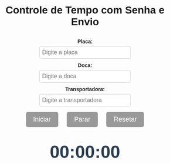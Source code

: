 <!DOCTYPE html>
<html lang="pt-br">
<head>
  <meta charset="UTF-8" />
  <title>Contador com Senha e Envio</title>
  <style>
    body {
      font-family: Arial, sans-serif;
      text-align: center;
      margin-top: 30px;
      transition: background-color 0.5s ease;
    }
    #contador {
      font-size: 48px;
      font-weight: bold;
      color: #2c3e50;
      margin-bottom: 20px;
      font-variant-numeric: tabular-nums;
    }
    label {
      display: inline-block;
      margin-top: 10px;
      margin-bottom: 5px;
      font-weight: bold;
    }
    input[type="text"] {
      font-size: 16px;
      padding: 7px;
      width: 250px;
      border: 1px solid #ccc;
      border-radius: 5px;
    }
    button {
      font-size: 18px;
      padding: 10px 20px;
      margin: 15px 10px 10px 10px;
      cursor: pointer;
      border: none;
      border-radius: 5px;
      background-color: #3498db;
      color: white;
      transition: background-color 0.3s;
    }
    button:disabled {
      background-color: #999;
      cursor: not-allowed;
    }
    button:hover:not(:disabled) {
      background-color: #2980b9;
    }
    #dadosInseridos {
      margin-top: 30px;
      font-size: 18px;
      color: #34495e;
      line-height: 1.5;
      max-width: 400px;
      margin-left: auto;
      margin-right: auto;
      text-align: left;
      white-space: pre-wrap;
    }
  </style>
</head>
<body>

  <h1>Controle de Tempo com Senha e Envio</h1>

  <div>
    <label for="placa">Placa:</label><br/>
    <input type="text" id="placa" placeholder="Digite a placa" />
  </div>
  <div>
    <label for="doca">Doca:</label><br/>
    <input type="text" id="doca" placeholder="Digite a doca" />
  </div>
  <div>
    <label for="transportadora">Transportadora:</label><br/>
    <input type="text" id="transportadora" placeholder="Digite a transportadora" />
  </div>

  <div>
    <button id="iniciarBtn" disabled>Iniciar</button>
    <button id="pararBtn" disabled>Parar</button>
    <button id="resetarBtn" disabled>Resetar</button>
  </div>

  <div id="dadosInseridos"></div>

  <div id="contador">00:00:00</div>

  <script>
    // URL do seu Google Apps Script Web App (substitua pela sua)
    const URL_WEB_APP = "https://script.google.com/macros/s/AKfycbxuGFrZWxZhnij92n79nURVP3KceDbUTLKWR9hzgvq-agOIK3-4QJVprhxLHCNBFyQ/exec";

    const SENHA_CORRETA = "MELI123";

    let totalSegundos = 0;
    const maxSegundos = 40 * 60; // 40 minutos
    const contadorElement = document.getElementById('contador');
    const iniciarBtn = document.getElementById('iniciarBtn');
    const pararBtn = document.getElementById('pararBtn');
    const resetarBtn = document.getElementById('resetarBtn');

    const placaInput = document.getElementById('placa');
    const docaInput = document.getElementById('doca');
    const transportadoraInput = document.getElementById('transportadora');

    const dadosInseridos = document.getElementById('dadosInseridos');

    let intervalo = null;

    function formatarTempo(segundos) {
      const hrs = Math.floor(segundos / 3600);
      const mins = Math.floor((segundos % 3600) / 60);
      const segs = segundos % 60;

      return (
        String(hrs).padStart(2, '0') + ':' +
        String(mins).padStart(2, '0') + ':' +
        String(segs).padStart(2, '0')
      );
    }

    function atualizarFundo(segundos) {
      if (segundos <= 15) {
        document.body.style.backgroundColor = 'green';
      } else if (segundos <= 30) {
        document.body.style.backgroundColor = 'yellow';
      } else {
        document.body.style.backgroundColor = 'red';
      }
    }

    function atualizarContador() {
      totalSegundos++;
      contadorElement.textContent = formatarTempo(totalSegundos);
      atualizarFundo(totalSegundos);

      if (totalSegundos >= maxSegundos) {
        clearInterval(intervalo);
        intervalo = null;
        iniciarBtn.disabled = false;
        pararBtn.disabled = true;
        resetarBtn.disabled = false;
      }
    }

    function validarCampos() {
      const placa = placaInput.value.trim();
      const doca = docaInput.value.trim();
      const transportadora = transportadoraInput.value.trim();

      const valido = placa !== "" && doca !== "" && transportadora !== "";
      iniciarBtn.disabled = !valido;
    }

    placaInput.addEventListener('input', validarCampos);
    docaInput.addEventListener('input', validarCampos);
    transportadoraInput.addEventListener('input', validarCampos);

    iniciarBtn.addEventListener('click', () => {
      if (intervalo) return;

      const placa = placaInput.value.trim();
      const doca = docaInput.value.trim();
      const transportadora = transportadoraInput.value.trim();

      dadosInseridos.textContent =
        `Dados Iniciados:\nPlaca: ${placa}\nDoca: ${doca}\nTransportadora: ${transportadora}`;

      placaInput.disabled = true;
      docaInput.disabled = true;
      transportadoraInput.disabled = true;

      iniciarBtn.disabled = true;
      pararBtn.disabled = false;
      resetarBtn.disabled = false;

      intervalo = setInterval(atualizarContador, 1000);
    });

    pararBtn.addEventListener('click', () => {
      if (!intervalo) return;

      const senha = prompt("Digite a senha para parar:");
      if (senha !== SENHA_CORRETA) {
        alert("Senha incorreta! Operação cancelada.");
        return;
      }

      clearInterval(intervalo);
      intervalo = null;

      // Enviar dados para a base (Google Apps Script)
      enviarDados();

      iniciarBtn.disabled = true; // impedir reiniciar sem reset
      pararBtn.disabled = true;
      resetarBtn.disabled = false;
    });

    resetarBtn.addEventListener('click', () => {
      if (intervalo) {
        clearInterval(intervalo);
        intervalo = null;
      }
      totalSegundos = 0;
      contadorElement.textContent = formatarTempo(totalSegundos);
      document.body.style.backgroundColor = '';

      placaInput.value = "";
      docaInput.value = "";
      transportadoraInput.value = "";
      placaInput.disabled = false;
      docaInput.disabled = false;
      transportadoraInput.disabled = false;

      dadosInseridos.textContent = "";

      iniciarBtn.disabled = true;
      pararBtn.disabled = true;
      resetarBtn.disabled = true;
    });

    function enviarDados() {
      const placa = placaInput.value.trim();
      const doca = docaInput.value.trim();
      const transportadora = transportadoraInput.value.trim();
      const tempo = formatarTempo(totalSegundos);

      fetch(URL_WEB_APP, {
        method: "POST",
        mode: "cors",
        headers: {
          "Content-Type": "application/json"
        },
        body: JSON.stringify({
          placa,
          doca,
          transportadora,
          tempo
        })
      })
      .then(response => {
        if (!response.ok) {
          throw new Error(`HTTP error! Status: ${response.status}`);
        }
        return response.json();
      })
      .then(data => {
        if(data.status === "success") {
          alert("Dados enviados com sucesso!");
        } else {
          alert("Erro ao enviar dados: " + (data.message || "Desconhecido"));
        }
      })
      .catch(error => {
        alert("Falha ao enviar dados: " + error);
      });
    }

    // Inicialização
    contadorElement.textContent = formatarTempo(totalSegundos);
    document.body.style.backgroundColor = '';
    iniciarBtn.disabled = true;
    pararBtn.disabled = true;
    resetarBtn.disabled = true;
  </script>

</body>
</html>

